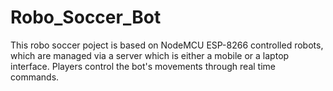 # Robo_Soccer_Bot
This robo soccer poject is based on NodeMCU ESP-8266 controlled robots, which are managed via a server which is either a mobile or a laptop interface. Players control the bot's movements through real time commands.
